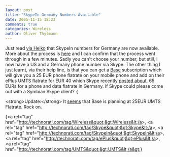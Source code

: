 ```yaml
---
layout: post
title: "SkypeIn Germany Numbers Available"
date: 2005-11-15 18:23
comments: true
categories: Wireless
author: Oliver Thylmann
---
```








Just read [via Heiko](http://www.hebig.com/archives/003500.shtml) that SkypeIn numbers for Germany are now available. More about the process is [here](http://www.skypejournal.com/blog/archives/2005/11/skypein_for_germany_with_a_twist.php) and I can confirm that the process went through in a few minutes. Sadly you can't choose your number, but still, I now have a US  and a  Germany phone number via Skype. The other thing I just learnt, via their help line, is that you can get a [Base](http://www.base.de/) subscription which will give you a 25 EUR phone flatrate on your mobile phone and add on their ePlus UMTS flatrate for EUR 40 which Skype recently [posted about](http://share.skype.com/blog/skype_around_the_world/skype_on_german_e-plus_3g_network_for_40_euro_flat_rate/). 65 EURs for a phone and data flatrate in Germany. If Skype could please come out with a Symbian Skype client? :)

&lt;strong&gt;Update:&lt;/strong&gt; It [seems](http://www.heise.de/newsticker/meldung/66622) that Base is planning at 25EUR UMTS Flatrate. Rock on.

{&lt;a rel=&quot;tag&quot; href=&quot;http://technorati.com/tag/Wireless&quot;&gt;Wireless&lt;/a&gt;, &lt;a rel=&quot;tag&quot; href=&quot;http://technorati.com/tag/Skype&quot;&gt;Skype&lt;/a&gt;, &lt;a rel=&quot;tag&quot; href=&quot;http://technorati.com/tag/SkypeIn&quot;&gt;SkypeIn&lt;/a&gt;, &lt;a rel=&quot;tag&quot; href=&quot;http://technorati.com/tag/ePlus&quot;&gt;ePlus&lt;/a&gt;, &lt;a rel=&quot;tag&quot; href=&quot;http://technorati.com/tag/UMTS&quot;&gt;UMTS&lt;/a&gt;}


